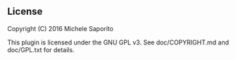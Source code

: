 License
-------

Copyright (C) 2016 Michele Saporito

This plugin is licensed under the GNU GPL v3. See doc/COPYRIGHT.md and doc/GPL.txt for details.
